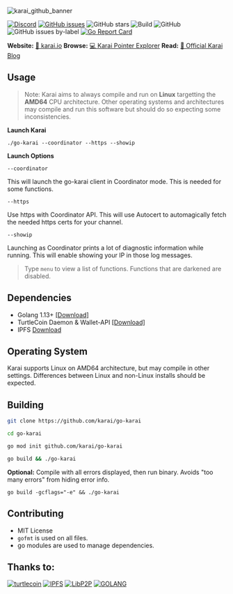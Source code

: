 ![karai_github_banner](https://user-images.githubusercontent.com/34389545/80034381-f6a14d00-84b3-11ea-857a-638322dac890.png)

[![Discord](https://img.shields.io/discord/388915017187328002?label=Join%20Discord)](http://chat.turtlecoin.lol) [![GitHub issues](https://img.shields.io/github/issues/karai/go-karai?label=Issues)](https://github.com/karai/go-karai/issues) ![GitHub stars](https://img.shields.io/github/stars/karai/go-karai?label=Github%20Stars) ![Build](https://github.com/karai/go-karai/workflows/Build/badge.svg) ![GitHub](https://img.shields.io/github/license/karai/go-karai) ![GitHub issues by-label](https://img.shields.io/github/issues/karai/go-karai/Todo) [![Go Report Card](https://goreportcard.com/badge/github.com/karai/go-karai)](https://goreportcard.com/report/github.com/karai/go-karai)

**Website:** [📝 karai.io](https://karai.io)  **Browse:** [💻 Karai Pointer Explorer](https://karaiexplorer.extrahash.org/)  **Read:** [🔗 Official Karai Blog](https://karai.io)

## Usage
>Note: Karai aims to always compile and run on **Linux** targetting the **AMD64** CPU architecture. Other operating systems and architectures may compile and run this software but should do so expecting some inconsistencies.

**Launch Karai**
```
./go-karai --coordinator --https --showip
```

**Launch Options**
```
--coordinator
```
This will launch the go-karai client in Coordinator mode. This is needed for some functions. 

```
--https
```
Use https with Coordinator API. This will use Autocert to automagically fetch the needed https certs for your channel.

```
--showip
```
Launching as Coordinator prints a lot of diagnostic information while running. This will enable showing your IP in those log messages.

>Type `menu` to view a list of functions. Functions that are darkened are disabled.

## Dependencies

-   Golang 1.13+ [[Download]](https://golang.org)
-   TurtleCoin Daemon & Wallet-API [[Download]](http://latest.turtlecoin.lol)
-   IPFS [Download](https://github.com/ipfs/go-ipfs/releases/latest)

## Operating System

Karai supports Linux on AMD64 architecture, but may compile in other settings. Differences between Linux and non-Linux installs should be expected.

## Building

```bash
git clone https://github.com/karai/go-karai

cd go-karai

go mod init github.com/karai/go-karai

go build && ./go-karai
```

**Optional:** Compile with all errors displayed, then run binary. Avoids "too many errors" from hiding error info.

`go build -gcflags="-e" && ./go-karai `

## Contributing

-   MIT License
-   `gofmt` is used on all files.
-   go modules are used to manage dependencies.

## Thanks to:

[![turtlecoin](https://user-images.githubusercontent.com/34389545/80266529-fb0b6880-8661-11ea-9a75-4cb066834775.png)](https://turtlecoin.lol)
[![IPFS](https://user-images.githubusercontent.com/34389545/80266356-0c07aa00-8661-11ea-8308-84639318213a.png)](https://ipfs.io)
[![LibP2P](https://user-images.githubusercontent.com/34389545/80266502-e4651180-8661-11ea-8367-54bf59e26470.png)](https://libp2p.io)
[![GOLANG](https://user-images.githubusercontent.com/34389545/80266422-6b65ba00-8661-11ea-836a-d1904ec15b94.png)](https://golang.org)
